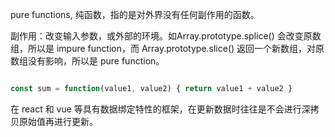 
pure functions, 纯函数，指的是对外界没有任何副作用的函数。

副作用：改变输入参数，或外部的环境。如Array.prototype.splice() 会改变原数组，所以是 impure function，而 Array.prototype.slice() 返回一个新数组，对原数组没有影响，所以是 pure function。

```javascript

const sum = function(value1, value2) { return value1 + value2 }

```

在 react 和 vue 等具有数据绑定特性的框架，在更新数据时往往是不会进行深拷贝原始值再进行更新。

